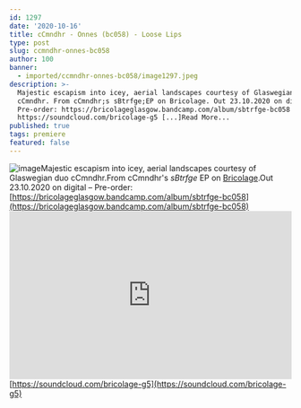 ```yaml
---
id: 1297
date: '2020-10-16'
title: cCmndhr - Onnes (bc058) - Loose Lips
type: post
slug: ccmndhr-onnes-bc058
author: 100
banner:
  - imported/ccmndhr-onnes-bc058/image1297.jpeg
description: >-
  Majestic escapism into icey, aerial landscapes courtesy of Glaswegian duo
  cCmndhr. From cCmndhr;s sBtrfge;EP on Bricolage. Out 23.10.2020 on digital ;
  Pre-order: https://bricolageglasgow.bandcamp.com/album/sbtrfge-bc058
  https://soundcloud.com/bricolage-g5 [...]Read More...
published: true
tags: premiere
featured: false
---
```

![image](../imported/ccmndhr-onnes-bc058/image1297.jpeg)Majestic escapism into icey, aerial landscapes courtesy of Glaswegian duo cCmndhr.From cCmndhr's _sBtrfge_ EP on [Bricolage](https://bricolageglasgow.bandcamp.com/).Out 23.10.2020 on digital – Pre-order: [https://bricolageglasgow.bandcamp.com/album/sbtrfge-bc058](https://bricolageglasgow.bandcamp.com/album/sbtrfge-bc058)<iframe width='100%' height='300' scrolling='no' frameborder='no' allow='autoplay' src='https://w.soundcloud.com/player/?url=https%3A//api.soundcloud.com/tracks/911803417&color=%23ff5500&auto_play=false&hide_related=false&show_comments=true&show_user=true&show_reposts=false&show_teaser=true'></iframe>[https://soundcloud.com/bricolage-g5](https://soundcloud.com/bricolage-g5)